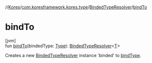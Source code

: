 //[Kores](../../../index.md)/[com.koresframework.kores.type](../index.md)/[BindedTypeResolver](index.md)/[bindTo](bind-to.md)

# bindTo

[jvm]\
fun [bindTo](bind-to.md)(bindedType: [Type](https://docs.oracle.com/javase/8/docs/api/java/lang/reflect/Type.html)): [BindedTypeResolver](index.md)<[T](index.md)>

Creates a new [BindedTypeResolver](index.md) instance 'binded' to [bindType](bind-type.md).
